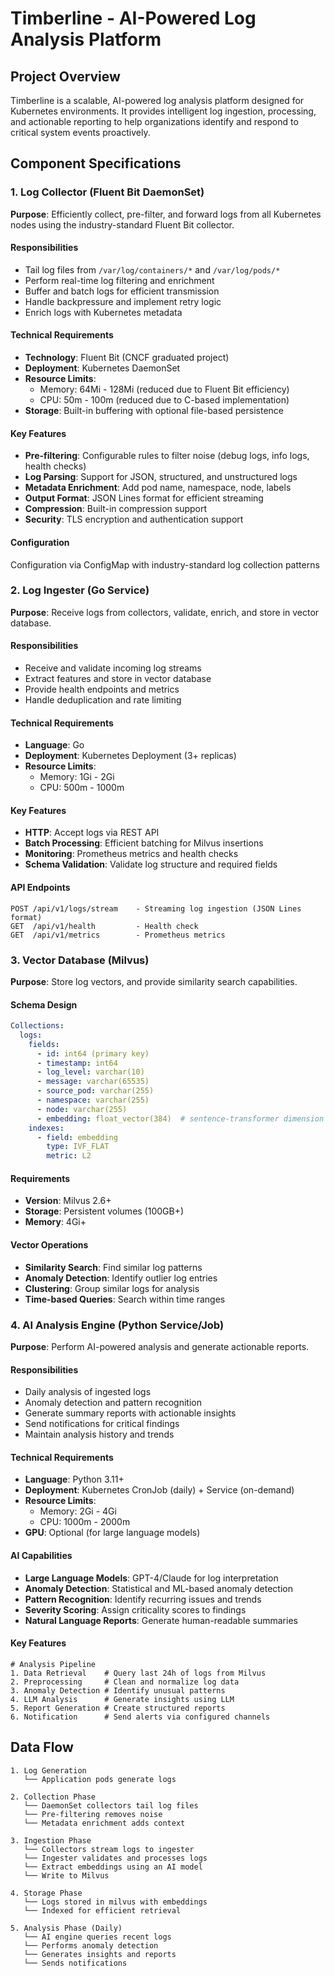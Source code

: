 # Timberline - AI-Powered Log Analysis Platform

## Project Overview

Timberline is a scalable, AI-powered log analysis platform designed for Kubernetes environments. It provides intelligent log ingestion, processing, and actionable reporting to help organizations identify and respond to critical system events proactively.


## Component Specifications

### 1. Log Collector (Fluent Bit DaemonSet)

**Purpose**: Efficiently collect, pre-filter, and forward logs from all Kubernetes nodes using the industry-standard Fluent Bit collector.

#### Responsibilities
- Tail log files from `/var/log/containers/*` and `/var/log/pods/*`
- Perform real-time log filtering and enrichment
- Buffer and batch logs for efficient transmission
- Handle backpressure and implement retry logic
- Enrich logs with Kubernetes metadata

#### Technical Requirements
- **Technology**: Fluent Bit (CNCF graduated project)
- **Deployment**: Kubernetes DaemonSet
- **Resource Limits**:
  - Memory: 64Mi - 128Mi (reduced due to Fluent Bit efficiency)
  - CPU: 50m - 100m (reduced due to C-based implementation)
- **Storage**: Built-in buffering with optional file-based persistence

#### Key Features
- **Pre-filtering**: Configurable rules to filter noise (debug logs, info logs, health checks)
- **Log Parsing**: Support for JSON, structured, and unstructured logs
- **Metadata Enrichment**: Add pod name, namespace, node, labels
- **Output Format**: JSON Lines format for efficient streaming
- **Compression**: Built-in compression support
- **Security**: TLS encryption and authentication support

#### Configuration
Configuration via ConfigMap with industry-standard log collection patterns

### 2. Log Ingester (Go Service)

**Purpose**: Receive logs from collectors, validate, enrich, and store in vector database.

#### Responsibilities
- Receive and validate incoming log streams
- Extract features and store in vector database
- Provide health endpoints and metrics
- Handle deduplication and rate limiting

#### Technical Requirements
- **Language**: Go
- **Deployment**: Kubernetes Deployment (3+ replicas)
- **Resource Limits**:
  - Memory: 1Gi - 2Gi
  - CPU: 500m - 1000m

#### Key Features
- **HTTP**: Accept logs via REST API
- **Batch Processing**: Efficient batching for Milvus insertions
- **Monitoring**: Prometheus metrics and health checks
- **Schema Validation**: Validate log structure and required fields

#### API Endpoints
```
POST /api/v1/logs/stream    - Streaming log ingestion (JSON Lines format)
GET  /api/v1/health         - Health check
GET  /api/v1/metrics        - Prometheus metrics
```

### 3. Vector Database (Milvus)

**Purpose**: Store log vectors, and provide similarity search capabilities.

#### Schema Design
```yaml
Collections:
  logs:
    fields:
      - id: int64 (primary key)
      - timestamp: int64
      - log_level: varchar(10)
      - message: varchar(65535)
      - source_pod: varchar(255)
      - namespace: varchar(255)
      - node: varchar(255)
      - embedding: float_vector(384)  # sentence-transformer dimension
    indexes:
      - field: embedding
        type: IVF_FLAT
        metric: L2
```

#### Requirements
- **Version**: Milvus 2.6+
- **Storage**: Persistent volumes (100GB+)
- **Memory**: 4Gi+

#### Vector Operations
- **Similarity Search**: Find similar log patterns
- **Anomaly Detection**: Identify outlier log entries
- **Clustering**: Group similar logs for analysis
- **Time-based Queries**: Search within time ranges

### 4. AI Analysis Engine (Python Service/Job)

**Purpose**: Perform AI-powered analysis and generate actionable reports.

#### Responsibilities
- Daily analysis of ingested logs
- Anomaly detection and pattern recognition
- Generate summary reports with actionable insights
- Send notifications for critical findings
- Maintain analysis history and trends

#### Technical Requirements
- **Language**: Python 3.11+
- **Deployment**: Kubernetes CronJob (daily) + Service (on-demand)
- **Resource Limits**:
  - Memory: 2Gi - 4Gi
  - CPU: 1000m - 2000m
- **GPU**: Optional (for large language models)

#### AI Capabilities
- **Large Language Models**: GPT-4/Claude for log interpretation
- **Anomaly Detection**: Statistical and ML-based anomaly detection
- **Pattern Recognition**: Identify recurring issues and trends
- **Severity Scoring**: Assign criticality scores to findings
- **Natural Language Reports**: Generate human-readable summaries

#### Key Features
```
# Analysis Pipeline
1. Data Retrieval    # Query last 24h of logs from Milvus
2. Preprocessing     # Clean and normalize log data
3. Anomaly Detection # Identify unusual patterns
4. LLM Analysis      # Generate insights using LLM
5. Report Generation # Create structured reports
6. Notification      # Send alerts via configured channels
```

## Data Flow

```
1. Log Generation
   └── Application pods generate logs

2. Collection Phase
   └── DaemonSet collectors tail log files
   └── Pre-filtering removes noise
   └── Metadata enrichment adds context

3. Ingestion Phase
   └── Collectors stream logs to ingester
   └── Ingester validates and processes logs
   └── Extract embeddings using an AI model
   └── Write to Milvus

4. Storage Phase
   └── Logs stored in milvus with embeddings
   └── Indexed for efficient retrieval

5. Analysis Phase (Daily)
   └── AI engine queries recent logs
   └── Performs anomaly detection
   └── Generates insights and reports
   └── Sends notifications
```
